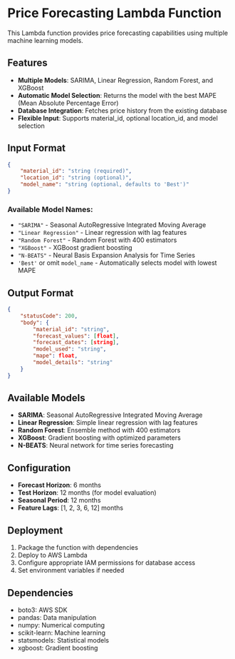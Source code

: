 # Price Forecasting Lambda Function

This Lambda function provides price forecasting capabilities using multiple machine learning models.

## Features

- **Multiple Models**: SARIMA, Linear Regression, Random Forest, and XGBoost
- **Automatic Model Selection**: Returns the model with the best MAPE (Mean Absolute Percentage Error)
- **Database Integration**: Fetches price history from the existing database
- **Flexible Input**: Supports material_id, optional location_id, and model selection

## Input Format

```json
{
    "material_id": "string (required)",
    "location_id": "string (optional)",
    "model_name": "string (optional, defaults to 'Best')"
}
```

### Available Model Names:
- `"SARIMA"` - Seasonal AutoRegressive Integrated Moving Average
- `"Linear Regression"` - Linear regression with lag features
- `"Random Forest"` - Random Forest with 400 estimators
- `"XGBoost"` - XGBoost gradient boosting
- `"N-BEATS"` - Neural Basis Expansion Analysis for Time Series
- `'Best'` or omit `model_name` - Automatically selects model with lowest MAPE

## Output Format

```json
{
    "statusCode": 200,
    "body": {
        "material_id": "string",
        "forecast_values": [float],
        "forecast_dates": [string],
        "model_used": "string",
        "mape": float,
        "model_details": "string"
    }
}
```

## Available Models

- **SARIMA**: Seasonal AutoRegressive Integrated Moving Average
- **Linear Regression**: Simple linear regression with lag features
- **Random Forest**: Ensemble method with 400 estimators
- **XGBoost**: Gradient boosting with optimized parameters
- **N-BEATS**: Neural network for time series forecasting

## Configuration

- **Forecast Horizon**: 6 months
- **Test Horizon**: 12 months (for model evaluation)
- **Seasonal Period**: 12 months
- **Feature Lags**: [1, 2, 3, 6, 12] months

## Deployment

1. Package the function with dependencies
2. Deploy to AWS Lambda
3. Configure appropriate IAM permissions for database access
4. Set environment variables if needed

## Dependencies

- boto3: AWS SDK
- pandas: Data manipulation
- numpy: Numerical computing
- scikit-learn: Machine learning
- statsmodels: Statistical models
- xgboost: Gradient boosting
